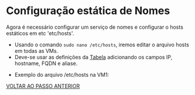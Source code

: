 # Configuração estática de Nomes

Agora é necessário configurar um serviço de nomes e configurar o hosts estáticos em etc 'etc/hosts'.

- Usando o comando ``sudo nano /etc/hosts``, iremos editar o arquivo hosts em todas as VMs.
- Deve-se usar as definições da [Tabela](https://github.com/laurargs/RedeApolo/blob/main/Tabela.md) adicionando os campos IP, hostname, FQDN e aliase.    

* Exemplo do arquivo /etc/hosts na VM1:





[VOLTAR AO PASSO ANTERIOR](https://github.com/laurargs/RedeApolo/blob/main/RedeApolo-main/RedeApolo-main/3%20-%20Acesso%20Remoto%20SSH%20com%20(Host%20Only)%20no%20Virtual%20Box.md)
